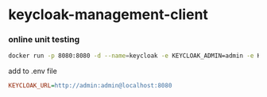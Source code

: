 # keycloak-management-client

### online unit testing

```bash
docker run -p 8080:8080 -d --name=keycloak -e KEYCLOAK_ADMIN=admin -e KEYCLOAK_ADMIN_PASSWORD=admin quay.io/keycloak/keycloak:22.0.3 start-dev
```

add to .env file

```ini
KEYCLOAK_URL=http://admin:admin@localhost:8080
```
